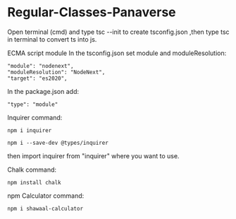 # Regular-Classes-Panaverse
Open terminal (cmd) and type tsc --init to create tsconfig.json ,then type tsc in terminal to convert ts into js.

ECMA script module
In the tsconfig.json set module and moduleResolution:

    "module": "nodenext",
    "moduleResolution": "NodeNext", 
    "target": "es2020",     
In the package.json add:

    "type": "module"
    
Inquirer command:

    npm i inquirer

    npm i --save-dev @types/inquirer
then import inquirer from "inquirer" where you want to use.

Chalk command:

    npm install chalk

npm Calculator command:

    npm i shawaal-calculator
